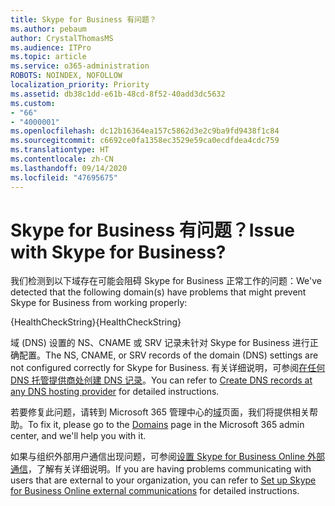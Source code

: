 ```yaml
---
title: Skype for Business 有问题？
ms.author: pebaum
author: CrystalThomasMS
ms.audience: ITPro
ms.topic: article
ms.service: o365-administration
ROBOTS: NOINDEX, NOFOLLOW
localization_priority: Priority
ms.assetid: db38c1dd-e61b-48cd-8f52-40add3dc5632
ms.custom:
- "66"
- "4000001"
ms.openlocfilehash: dc12b16364ea157c5862d3e2c9ba9fd9438f1c84
ms.sourcegitcommit: c6692ce0fa1358ec3529e59ca0ecdfdea4cdc759
ms.translationtype: HT
ms.contentlocale: zh-CN
ms.lasthandoff: 09/14/2020
ms.locfileid: "47695675"
---
```

# <a name="issue-with-skype-for-business"></a><span data-ttu-id="9100a-102">Skype for Business 有问题？</span><span class="sxs-lookup"><span data-stu-id="9100a-102">Issue with Skype for Business?</span></span>

<span data-ttu-id="9100a-103">我们检测到以下域存在可能会阻碍 Skype for Business 正常工作的问题：</span><span class="sxs-lookup"><span data-stu-id="9100a-103">We've detected that the following domain(s) have problems that might prevent Skype for Business from working properly:</span></span>
  
<span data-ttu-id="9100a-104">{HealthCheckString}</span><span class="sxs-lookup"><span data-stu-id="9100a-104">{HealthCheckString}</span></span>
  
<span data-ttu-id="9100a-105">域 (DNS) 设置的 NS、CNAME 或 SRV 记录未针对 Skype for Business 进行正确配置。</span><span class="sxs-lookup"><span data-stu-id="9100a-105">The NS, CNAME, or SRV records of the domain (DNS) settings are not configured correctly for Skype for Business.</span></span> <span data-ttu-id="9100a-106">有关详细说明，可参阅[在任何 DNS 托管提供商处创建 DNS 记录](https://docs.microsoft.com/microsoft-365/admin/get-help-with-domains/create-dns-records-at-any-dns-hosting-provider)。</span><span class="sxs-lookup"><span data-stu-id="9100a-106">You can refer to [Create DNS records at any DNS hosting provider](https://docs.microsoft.com/microsoft-365/admin/get-help-with-domains/create-dns-records-at-any-dns-hosting-provider) for detailed instructions.</span></span>
  
<span data-ttu-id="9100a-107">若要修复此问题，请转到 Microsoft 365 管理中心的[域](https://admin.microsoft.com/adminportal/home#/Domains)页面，我们将提供相关帮助。</span><span class="sxs-lookup"><span data-stu-id="9100a-107">To fix it, please go to the [Domains](https://admin.microsoft.com/adminportal/home#/Domains) page in the Microsoft 365 admin center, and we'll help you with it.</span></span>
  
<span data-ttu-id="9100a-108">如果与组织外部用户通信出现问题，可参阅[设置 Skype for Business Online 外部通信](https://support.microsoft.com/help/10041/set-up-skype-for-business-online-external-communications.aspx)，了解有关详细说明。</span><span class="sxs-lookup"><span data-stu-id="9100a-108">If you are having problems communicating with users that are external to your organization, you can refer to [Set up Skype for Business Online external communications](https://support.microsoft.com/help/10041/set-up-skype-for-business-online-external-communications.aspx) for detailed instructions.</span></span>

  
